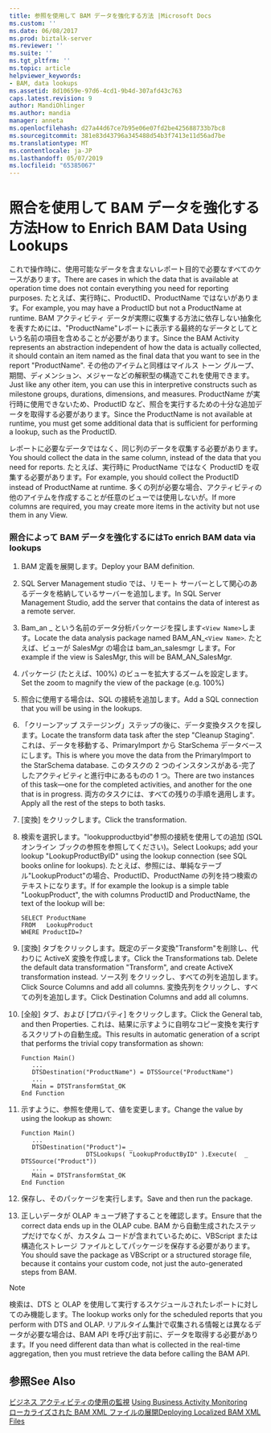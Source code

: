 ```yaml
---
title: 参照を使用して BAM データを強化する方法 |Microsoft Docs
ms.custom: ''
ms.date: 06/08/2017
ms.prod: biztalk-server
ms.reviewer: ''
ms.suite: ''
ms.tgt_pltfrm: ''
ms.topic: article
helpviewer_keywords:
- BAM, data lookups
ms.assetid: 8d10659e-97d6-4cd1-9b4d-307afd43c763
caps.latest.revision: 9
author: MandiOhlinger
ms.author: mandia
manager: anneta
ms.openlocfilehash: d27a44d67ce7b95e06e07fd2be425688733b7bc8
ms.sourcegitcommit: 381e83d43796a345488d54b3f7413e11d56ad7be
ms.translationtype: MT
ms.contentlocale: ja-JP
ms.lasthandoff: 05/07/2019
ms.locfileid: "65385067"
---
```

# <a name="how-to-enrich-bam-data-using-lookups"></a><span data-ttu-id="e6173-102">照合を使用して BAM データを強化する方法</span><span class="sxs-lookup"><span data-stu-id="e6173-102">How to Enrich BAM Data Using Lookups</span></span>
<span data-ttu-id="e6173-103">これで操作時に、使用可能なデータを含まないレポート目的で必要なすべてのケースがあります。</span><span class="sxs-lookup"><span data-stu-id="e6173-103">There are cases in which the data that is available at operation time does not contain everything you need for reporting purposes.</span></span> <span data-ttu-id="e6173-104">たとえば、実行時に、ProductID、ProductName ではないがあります。</span><span class="sxs-lookup"><span data-stu-id="e6173-104">For example, you may have a ProductID but not a ProductName at runtime.</span></span> <span data-ttu-id="e6173-105">BAM アクティビティ データが実際に収集する方法に依存しない抽象化を表すためには、"ProductName"レポートに表示する最終的なデータとしてという名前の項目を含めることが必要があります。</span><span class="sxs-lookup"><span data-stu-id="e6173-105">Since the BAM Activity represents an abstraction independent of how the data is actually collected, it should contain an item named as the final data that you want to see in the report "ProductName".</span></span> <span data-ttu-id="e6173-106">その他のアイテムと同様はマイルス トーン グループ、期間、ディメンション、メジャーなどの解釈型の構造でこれを使用できます。</span><span class="sxs-lookup"><span data-stu-id="e6173-106">Just like any other item, you can use this in interpretive constructs such as milestone groups, durations, dimensions, and measures.</span></span> <span data-ttu-id="e6173-107">ProductName が実行時に使用できないため、ProductID など、照合を実行するための十分な追加データを取得する必要があります。</span><span class="sxs-lookup"><span data-stu-id="e6173-107">Since the ProductName is not available at runtime, you must get some additional data that is sufficient for performing a lookup, such as the ProductID.</span></span>  
  
 <span data-ttu-id="e6173-108">レポートに必要なデータではなく、同じ列のデータを収集する必要があります。</span><span class="sxs-lookup"><span data-stu-id="e6173-108">You should collect the data in the same column, instead of the data that you need for reports.</span></span> <span data-ttu-id="e6173-109">たとえば、実行時に ProductName ではなく ProductID を収集する必要があります。</span><span class="sxs-lookup"><span data-stu-id="e6173-109">For example, you should collect the ProductID instead of ProductName at runtime.</span></span> <span data-ttu-id="e6173-110">多くの列が必要な場合、アクティビティの他のアイテムを作成することが任意のビューでは使用しないが。</span><span class="sxs-lookup"><span data-stu-id="e6173-110">If more columns are required, you may create more items in the activity but not use them in any View.</span></span>  
  
### <a name="to-enrich-bam-data-via-lookups"></a><span data-ttu-id="e6173-111">照合によって BAM データを強化するには</span><span class="sxs-lookup"><span data-stu-id="e6173-111">To enrich BAM data via lookups</span></span>  
  
1.  <span data-ttu-id="e6173-112">BAM 定義を展開します。</span><span class="sxs-lookup"><span data-stu-id="e6173-112">Deploy your BAM definition.</span></span>  
  
2.  <span data-ttu-id="e6173-113">SQL Server Management studio では、リモート サーバーとして関心のあるデータを格納しているサーバーを追加します。</span><span class="sxs-lookup"><span data-stu-id="e6173-113">In SQL Server Management Studio, add the server that contains the data of interest as a remote server.</span></span>  
  
3.  <span data-ttu-id="e6173-114">Bam_an _ という名前のデータ分析パッケージを探します`<View Name>`します。</span><span class="sxs-lookup"><span data-stu-id="e6173-114">Locate the data analysis package named BAM_AN_`<View Name>`.</span></span> <span data-ttu-id="e6173-115">たとえば、ビューが SalesMgr の場合は bam_an_salesmgr します。</span><span class="sxs-lookup"><span data-stu-id="e6173-115">For example if the view is SalesMgr, this will be BAM_AN_SalesMgr.</span></span>  
  
4.  <span data-ttu-id="e6173-116">パッケージ (たとえば、100%) のビューを拡大するズームを設定します。</span><span class="sxs-lookup"><span data-stu-id="e6173-116">Set the zoom to magnify the view of the package (e.g. 100%)</span></span>  
  
5.  <span data-ttu-id="e6173-117">照合に使用する場合は、SQL の接続を追加します。</span><span class="sxs-lookup"><span data-stu-id="e6173-117">Add a SQL connection that you will be using in the lookups.</span></span>  
  
6.  <span data-ttu-id="e6173-118">「クリーンアップ ステージング」ステップの後に、データ変換タスクを探します。</span><span class="sxs-lookup"><span data-stu-id="e6173-118">Locate the transform data task after the step "Cleanup Staging".</span></span> <span data-ttu-id="e6173-119">これは、データを移動する、PrimaryImport から StarSchema データベースにします。</span><span class="sxs-lookup"><span data-stu-id="e6173-119">This is where you move the data from the PrimaryImport to the StarSchema database.</span></span> <span data-ttu-id="e6173-120">このタスクの 2 つのインスタンスがある-完了したアクティビティと進行中にあるものの 1 つ。</span><span class="sxs-lookup"><span data-stu-id="e6173-120">There are two instances of this task—one for the completed activities, and another for the one that is in progress.</span></span> <span data-ttu-id="e6173-121">両方のタスクには、すべての残りの手順を適用します。</span><span class="sxs-lookup"><span data-stu-id="e6173-121">Apply all the rest of the steps to both tasks.</span></span>  
  
7.  <span data-ttu-id="e6173-122">[変換] をクリックします。</span><span class="sxs-lookup"><span data-stu-id="e6173-122">Click the transformation.</span></span>  
  
8.  <span data-ttu-id="e6173-123">検索を選択します。"lookupproductbyid"参照の接続を使用しての追加 (SQL オンライン ブックの参照を参照してください)。</span><span class="sxs-lookup"><span data-stu-id="e6173-123">Select Lookups; add your lookup "LookupProductByID" using the lookup connection (see SQL books online for lookups).</span></span> <span data-ttu-id="e6173-124">たとえば、参照には、単純なテーブル"LookupProduct"の場合、ProductID、ProductName の列を持つ検索のテキストになります。</span><span class="sxs-lookup"><span data-stu-id="e6173-124">If for example the lookup is a simple table "LookupProduct", the with columns ProductID and ProductName, the text of the lookup will be:</span></span>  
  
    ```  
    SELECT ProductName  
    FROM   LookupProduct  
    WHERE ProductID=?  
    ```  
  
9. <span data-ttu-id="e6173-125">[変換] タブをクリックします。既定のデータ変換"Transform"を削除し、代わりに ActiveX 変換を作成します。</span><span class="sxs-lookup"><span data-stu-id="e6173-125">Click the Transformations tab. Delete the default data transformation "Transform", and create ActiveX transformation instead.</span></span> <span data-ttu-id="e6173-126">ソース列 をクリックし、すべての列を追加します。</span><span class="sxs-lookup"><span data-stu-id="e6173-126">Click Source Columns and add all columns.</span></span> <span data-ttu-id="e6173-127">変換先列をクリックし、すべての列を追加します。</span><span class="sxs-lookup"><span data-stu-id="e6173-127">Click Destination Columns and add all columns.</span></span>  
  
10. <span data-ttu-id="e6173-128">[全般] タブ、および [プロパティ] をクリックします。</span><span class="sxs-lookup"><span data-stu-id="e6173-128">Click the General tab, and then Properties.</span></span> <span data-ttu-id="e6173-129">これは、結果に示すように自明なコピー変換を実行するスクリプトの自動生成。</span><span class="sxs-lookup"><span data-stu-id="e6173-129">This results in automatic generation of a script that performs the trivial copy transformation as shown:</span></span>  
  
    ```  
    Function Main()  
       ...  
       DTSDestination("ProductName") = DTSSource("ProductName")  
       ...  
       Main = DTSTransformStat_OK  
    End Function  
    ```  
  
11. <span data-ttu-id="e6173-130">示すように、参照を使用して、値を変更します。</span><span class="sxs-lookup"><span data-stu-id="e6173-130">Change the value by using the lookup as shown:</span></span>  
  
    ```  
    Function Main()  
       ...  
       DTSDestination("Product")= _  
                      DTSLookups( "LookupProductByID" ).Execute(  _                                  DTSSource("Product"))  
       ...  
       Main = DTSTransformStat_OK  
    End Function  
    ```  
  
12. <span data-ttu-id="e6173-131">保存し、そのパッケージを実行します。</span><span class="sxs-lookup"><span data-stu-id="e6173-131">Save and then run the package.</span></span>  
  
13. <span data-ttu-id="e6173-132">正しいデータが OLAP キューブ終了することを確認します。</span><span class="sxs-lookup"><span data-stu-id="e6173-132">Ensure that the correct data ends up in the OLAP cube.</span></span> <span data-ttu-id="e6173-133">BAM から自動生成されたステップだけでなくが、カスタム コードが含まれているために、VBScript または構造化ストレージ ファイルとしてパッケージを保存する必要があります。</span><span class="sxs-lookup"><span data-stu-id="e6173-133">You should save the package as VBScript or a structured storage file, because it contains your custom code, not just the auto-generated steps from BAM.</span></span>  
  
> [!NOTE]
>  <span data-ttu-id="e6173-134">検索は、DTS と OLAP を使用して実行するスケジュールされたレポートに対してのみ機能します。</span><span class="sxs-lookup"><span data-stu-id="e6173-134">The lookup works only for the scheduled reports that you perform with DTS and OLAP.</span></span> <span data-ttu-id="e6173-135">リアルタイム集計で収集される情報とは異なるデータが必要な場合は、BAM API を呼び出す前に、データを取得する必要があります。</span><span class="sxs-lookup"><span data-stu-id="e6173-135">If you need different data than what is collected in the real-time aggregation, then you must retrieve the data before calling the BAM API.</span></span>  
  
## <a name="see-also"></a><span data-ttu-id="e6173-136">参照</span><span class="sxs-lookup"><span data-stu-id="e6173-136">See Also</span></span>  
 <span data-ttu-id="e6173-137">[ビジネス アクティビティの使用の監視](../core/using-business-activity-monitoring.md) </span><span class="sxs-lookup"><span data-stu-id="e6173-137">[Using Business Activity Monitoring](../core/using-business-activity-monitoring.md) </span></span>  
 [<span data-ttu-id="e6173-138">ローカライズされた BAM XML ファイルの展開</span><span class="sxs-lookup"><span data-stu-id="e6173-138">Deploying Localized BAM XML Files</span></span>](../core/deploying-localized-bam-xml-files.md)